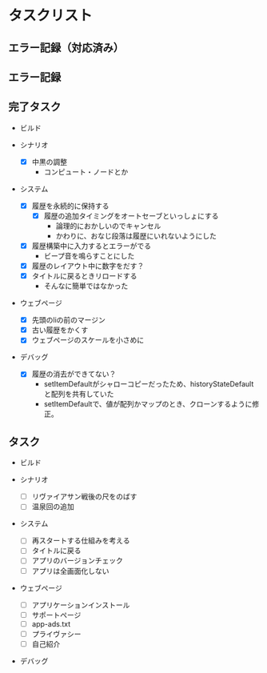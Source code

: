 # タスクリスト

## エラー記録（対応済み）

## エラー記録

## 完了タスク

- ビルド

- シナリオ
  - [x] 中黒の調整
    - コンピュート・ノードとか

- システム
  - [x] 履歴を永続的に保持する
    - [x] 履歴の追加タイミングをオートセーブといっしょにする
      - 論理的におかしいのでキャンセル
      - かわりに、おなじ段落は履歴にいれないようにした
  - [x] 履歴構築中に入力するとエラーがでる
    - ビープ音を鳴らすことにした
  - [x] 履歴のレイアウト中に数字をだす？
  - [x] タイトルに戻るときリロードする
    - そんなに簡単ではなかった

- ウェブページ
  - [x] 先頭のliの前のマージン
  - [x] 古い履歴をかくす
  - [x] ウェブページのスケールを小さめに

- デバッグ
  - [x] 履歴の消去ができてない？
    - setItemDefaultがシャローコピーだったため、historyStateDefaultと配列を共有していた
    - setItemDefaultで、値が配列かマップのとき、クローンするように修正。

## タスク

- ビルド

- シナリオ
  - [ ] リヴァイアサン戦後の尺をのばす
  - [ ] 温泉回の追加

- システム
  - [ ] 再スタートする仕組みを考える
  - [ ] タイトルに戻る
  - [ ] アプリのバージョンチェック
  - [ ] アプリは全画面化しない

- ウェブページ
  - [ ] アプリケーションインストール
  - [ ] サポートページ
  - [ ] app-ads.txt
  - [ ] プライヴァシー
  - [ ] 自己紹介

- デバッグ


